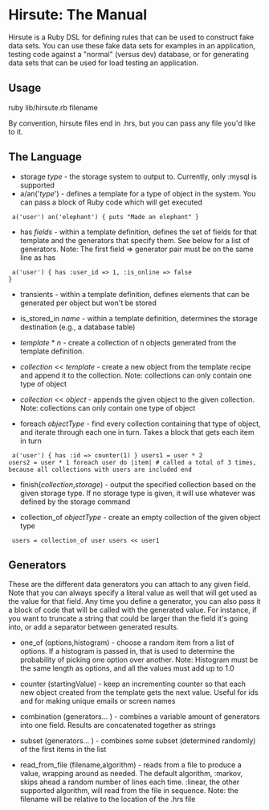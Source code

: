 Hirsute: The Manual
===================

Hirsute is a Ruby DSL for defining rules that can be used to construct fake data sets. You can use these fake data sets for examples in an application, testing code against a "normal" (versus dev) database, or for generating data sets that can be used for load testing an application.

Usage
-----
ruby lib/hirsute.rb filename

By convention, hirsute files end in .hrs, but you can pass any file you'd like to it.

The Language
------------
* storage _type_ - the storage system to output to. Currently, only :mysql is supported
* a/an('_type_') - defines a template for a type of object in the system. You can pass a block of Ruby code which will get executed

<code><pre>
    a('user')
    an('elephant') {
        puts "Made an elephant"
    }
</pre></code>
    
* has _fields_ - within a template definition, defines the set of fields for that template and the generators that specify them. See below for a list of generators. Note: The first field => generator pair must be on the same line as has

<code><pre>
    a('user') {
        has :user_id => 1,
            :is_online => false
    }
</pre></code>

* transients - within a template definition, defines elements that can be generated per object but won't be stored

* is\_stored\_in _name_ - within a template definition, determines the storage destination (e.g., a database table)
* _template_ * _n_ - create a collection of n objects generated from the template definition.
* _collection_ << _template_ - create a new object from the template recipe and append it to the collection. Note: collections can only contain one type of object
* _collection_ << _object_ - appends the given object to the given collection. Note: collections can only contain one type of object 
* foreach _objectType_ - find every collection containing that type of object, and iterate through each one in turn. Takes a block that gets each item in turn

<code><pre>
    a('user') {
        has :id => counter(1)
    }
    users1 = user * 2
    users2 = user * 1
    foreach user do |item|
       # called a total of 3 times, because all collections with users are included
    end
</pre></code>

* finish(_collection_,_storage_) - output the specified collection based on the given storage type. If no storage type is given, it will use whatever was defined by the storage command

* collection_of *objectType* - create an empty collection of the given object type

<code><pre>
    users = collection_of user
    users << user1
</pre></code>

Generators
----------
These are the different data generators you can attach to any given field. Note that you can always specify a literal value as well that will get used as the value for that field. Any time you define a generator, you can also pass it a block of code that will be called with the generated value. For instance, if you want to truncate a string that could be larger than the field it's going into, or add a separator between generated results.

* one_of (options,histogram) - choose a random item from a list of options. If a histogram is passed in, that is used to determine the probability of picking one option over another. Note: Histogram must be the same length as options, and all the values must add up to 1.0

* counter (startingValue) - keep an incrementing counter so that each new object created from the template gets the next value. Useful for ids and for making unique emails or screen names

* combination (generators... ) - combines a variable amount of generators into one field. Results are concatenated together as strings

* subset (generators... ) - combines some subset (determined randomly) of the first items in the list

* read\_from\_file (filename,algorithm) - reads from a file to produce a value, wrapping around as needed. The default algorithm, :markov, skips ahead a random number of lines each time. :linear, the other supported algorithm, will read from the file in sequence. Note: the filename will be relative to the location of the .hrs file




  